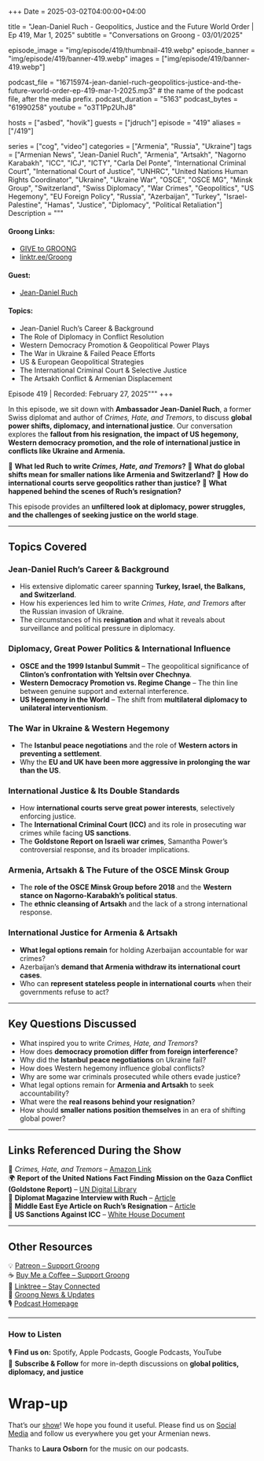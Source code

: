 +++
Date = 2025-03-02T04:00:00+04:00

title = "Jean-Daniel Ruch - Geopolitics, Justice and the Future World Order | Ep 419, Mar 1, 2025"
subtitle = "Conversations on Groong - 03/01/2025"

episode_image = "img/episode/419/thumbnail-419.webp"
episode_banner = "img/episode/419/banner-419.webp"
images = ["img/episode/419/banner-419.webp"]

podcast_file = "16715974-jean-daniel-ruch-geopolitics-justice-and-the-future-world-order-ep-419-mar-1-2025.mp3" # the name of the podcast file, after the media prefix.
podcast_duration = "5163"
podcast_bytes = "61990258"
youtube = "o3T1Pp2UhJ8"

hosts = ["asbed", "hovik"]
guests = ["jdruch"]
episode = "419"
aliases = ["/419"]

series = ["cog", "video"]
categories = ["Armenia", "Russia", "Ukraine"]
tags = ["Armenian News", "Jean-Daniel Ruch", "Armenia", "Artsakh", "Nagorno Karabakh", "ICC", "ICJ", "ICTY", "Carla Del Ponte", "International Criminal Court", "International Court of Justice", "UNHRC", "United Nations Human Rights Coordinator", "Ukraine", "Ukraine War", "OSCE", "OSCE MG", "Minsk Group", "Switzerland", "Swiss Diplomacy", "War Crimes", "Geopolitics", "US Hegemony", "EU Foreign Policy", "Russia", "Azerbaijan", "Turkey", "Israel-Palestine", "Hamas", "Justice", "Diplomacy", "Political Retaliation"]
Description = """

#### Groong Links:
* [GIVE to GROONG](https://podcasts.groong.org/donate)
* [linktr.ee/Groong](https://linktr.ee/groong)

#### Guest:
* [Jean-Daniel Ruch](/guest/jdruch)

#### Topics:
* Jean-Daniel Ruch’s Career & Background
* The Role of Diplomacy in Conflict Resolution
* Western Democracy Promotion & Geopolitical Power Plays
* The War in Ukraine & Failed Peace Efforts
* US & European Geopolitical Strategies
* The International Criminal Court & Selective Justice
* The Artsakh Conflict & Armenian Displacement

Episode 419 | Recorded: February 27, 2025"""
+++

In this episode, we sit down with **Ambassador Jean-Daniel Ruch**, a former Swiss diplomat and author of *Crimes, Hate, and Tremors*, to discuss **global power shifts, diplomacy, and international justice**. Our conversation explores the **fallout from his resignation, the impact of US hegemony, Western democracy promotion, and the role of international justice in conflicts like Ukraine and Armenia.**

🔹 **What led Ruch to write *Crimes, Hate, and Tremors*?**
🔹 **What do global shifts mean for smaller nations like Armenia and Switzerland?**
🔹 **How do international courts serve geopolitics rather than justice?**
🔹 **What happened behind the scenes of Ruch’s resignation?**

This episode provides an **unfiltered look at diplomacy, power struggles, and the challenges of seeking justice on the world stage**.

---

## **Topics Covered**

### **Jean-Daniel Ruch’s Career & Background**
- His extensive diplomatic career spanning **Turkey, Israel, the Balkans, and Switzerland**.
- How his experiences led him to write *Crimes, Hate, and Tremors* after the Russian invasion of Ukraine.
- The circumstances of his **resignation** and what it reveals about surveillance and political pressure in diplomacy.

### **Diplomacy, Great Power Politics & International Influence**
- **OSCE and the 1999 Istanbul Summit** – The geopolitical significance of **Clinton’s confrontation with Yeltsin over Chechnya**.
- **Western Democracy Promotion vs. Regime Change** – The thin line between genuine support and external interference.
- **US Hegemony in the World** – The shift from **multilateral diplomacy to unilateral interventionism**.

### **The War in Ukraine & Western Hegemony**
- The **Istanbul peace negotiations** and the role of **Western actors in preventing a settlement**.
- Why the **EU and UK have been more aggressive in prolonging the war than the US**.

### **International Justice & Its Double Standards**
- How **international courts serve great power interests**, selectively enforcing justice.
- The **International Criminal Court (ICC)** and its role in prosecuting war crimes while facing **US sanctions**.
- The **Goldstone Report on Israeli war crimes**, Samantha Power’s controversial response, and its broader implications.

### **Armenia, Artsakh & The Future of the OSCE Minsk Group**
- The **role of the OSCE Minsk Group before 2018** and the **Western stance on Nagorno-Karabakh’s political status**.
- The **ethnic cleansing of Artsakh** and the lack of a strong international response.

### **International Justice for Armenia & Artsakh**
- **What legal options remain** for holding Azerbaijan accountable for war crimes?
- Azerbaijan’s **demand that Armenia withdraw its international court cases**.
- Who can **represent stateless people in international courts** when their governments refuse to act?

---

## **Key Questions Discussed**
- What inspired you to write *Crimes, Hate, and Tremors*?
- How does **democracy promotion differ from foreign interference**?
- Why did the **Istanbul peace negotiations** on Ukraine fail?
- How does Western hegemony influence global conflicts?
- Why are some war criminals prosecuted while others evade justice?
- What legal options remain for **Armenia and Artsakh** to seek accountability?
- What were the **real reasons behind your resignation**?
- How should **smaller nations position themselves** in an era of shifting global power?

---

## **Links Referenced During the Show**
📖 *Crimes, Hate, and Tremors* – [Amazon Link](https://www.amazon.com/Crimes-Hate-Tremors-pursuit-Justice-ebook/dp/B0D6YNP8L7)  
🌍 **Report of the United Nations Fact Finding Mission on the Gaza Conflict (Goldstone Report)** – [UN Digital Library](https://digitallibrary.un.org/record/666096?ln=en&v=pdf)  
📄 **Diplomat Magazine Interview with Ruch** – [Article](https://diplomatmagazine.eu/2024/11/03/jean-daniel-ruch-crimes-hate-and-tremors/)  
📌 **Middle East Eye Article on Ruch’s Resignation** – [Article](https://www.middleeasteye.net/news/israel-swiss-diplomat-lost-career-smears-private-life)  
📑 **US Sanctions Against ICC** – [White House Document](https://www.whitehouse.gov/presidential-actions/2025/02/imposing-sanctions-on-the-international-criminal-court/)  

---

## **Other Resources**
💡 [Patreon – Support Groong](https://www.patreon.com/ann_groong)  
☕ [Buy Me a Coffee – Support Groong](https://www.buymeacoffee.com/groong)  
🔗 [Linktree – Stay Connected](https://linktr.ee/groong)  
📰 [Groong News & Updates](https://groong.org/news/)  
🎙 [Podcast Homepage](https://podcasts.groong.org/)  

---

### **How to Listen**
🎙 **Find us on:** Spotify, Apple Podcasts, Google Podcasts, YouTube  
🔔 **Subscribe & Follow** for more in-depth discussions on **global politics, diplomacy, and justice**

# Wrap-up

That’s our [show](https://podcasts.groong.org/)! We hope you found it useful. Please find us on [Social Media](https://linktr.ee/groong) and follow us everywhere you get your Armenian news.

Thanks to **Laura Osborn** for the music on our podcasts.
